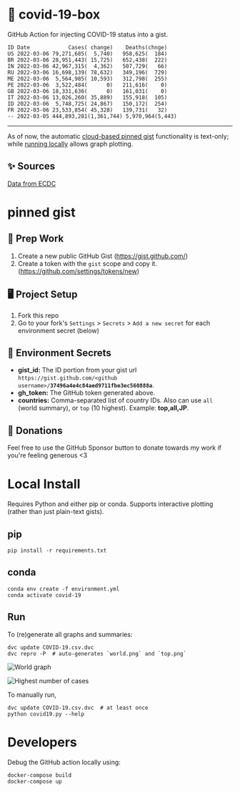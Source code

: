 # 🏥 covid-19-box

GitHub Action for injecting COVID-19 status into a gist.

```
ID Date            Cases( change)    Deaths(chnge)
US 2022-03-06 79,271,685(  5,740)   958,625(  184)
BR 2022-03-06 28,951,443( 15,725)   652,438(  222)
IN 2022-03-06 42,967,315(  4,362)   507,729(   66)
RU 2022-03-06 16,698,139( 78,632)   349,196(  729)
ME 2022-03-06  5,564,985( 10,593)   312,798(  255)
PE 2022-03-06  3,522,484(      0)   211,616(    0)
GB 2022-03-06 18,331,636(      0)   161,031(    0)
IT 2022-03-06 13,026,260( 35,889)   155,918(  105)
ID 2022-03-06  5,748,725( 24,867)   150,172(  254)
FR 2022-03-06 23,533,854( 45,328)   139,731(   32)
-- 2022-03-05 444,893,281(1,361,744) 5,970,964(5,443)
```

---

As of now, the automatic [cloud-based pinned gist](#pinned-gist) functionality is text-only;
while [running locally](#local-install) allows graph plotting.

## ✨ Sources

[Data from ECDC](https://www.ecdc.europa.eu/en/publications-data/download-todays-data-geographic-distribution-covid-19-cases-worldwide)

# pinned gist

## 🎒 Prep Work
1. Create a new public GitHub Gist (https://gist.github.com/)
1. Create a token with the `gist` scope and copy it. (https://github.com/settings/tokens/new)

## 🖥 Project Setup
1. Fork this repo
1. Go to your fork's `Settings` > `Secrets` > `Add a new secret` for each environment secret (below)

## 🤫 Environment Secrets
- **gist_id:** The ID portion from your gist url `https://gist.github.com/<github username>/`**`37496a4e4c84aed9711fbe3ec560888a`**.
- **gh_token:** The GitHub token generated above.
- **countries:** Comma-separated list of country IDs. Also can use `all` (world summary), or `top` (10 highest). Example: **top,all,JP**.

## 💸 Donations

Feel free to use the GitHub Sponsor button to donate towards my work if you're feeling generous <3

# Local Install

Requires Python and either pip or conda. Supports interactive plotting (rather than just plain-text gists).

## pip

```
pip install -r requirements.txt
```

## conda

```
conda env create -f environment.yml
conda activate covid-19
```

## Run

To (re)generate all graphs and summaries:

```
dvc update COVID-19.csv.dvc
dvc repro -P  # auto-generates `world.png` and `top.png`
```

![World graph](world.png)

![Highest number of cases](top.png)

To manually run,

```
dvc update COVID-19.csv.dvc  # at least once
python covid19.py --help
```

# Developers

Debug the GitHub action locally using:

```
docker-compose build
docker-compose up
```
